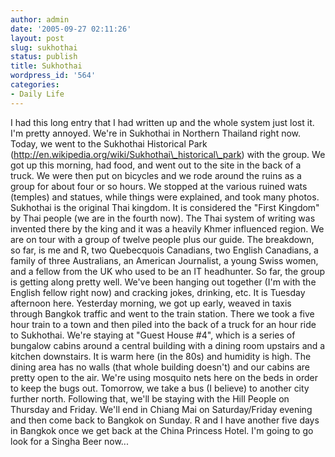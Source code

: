 ```yaml
---
author: admin
date: '2005-09-27 02:11:26'
layout: post
slug: sukhothai
status: publish
title: Sukhothai
wordpress_id: '564'
categories:
- Daily Life
---
```


I had this long entry that I had written up and the whole system just
lost it. I'm pretty annoyed. We're in Sukhothai in Northern Thailand
right now. Today, we went to the Sukhothai Historical Park
(http://en.wikipedia.org/wiki/Sukhothai\_historical\_park) with the
group. We got up this morning, had food, and went out to the site in the
back of a truck. We were then put on bicycles and we rode around the
ruins as a group for about four or so hours. We stopped at the various
ruined wats (temples) and statues, while things were explained, and took
many photos. Sukhothai is the original Thai kingdom. It is considered
the "First Kingdom" by Thai people (we are in the fourth now). The Thai
system of writing was invented there by the king and it was a heavily
Khmer influenced region. We are on tour with a group of twelve people
plus our guide. The breakdown, so far, is me and R, two Quebecquois
Canadians, two English Canadians, a family of three Australians, an
American Journalist, a young Swiss women, and a fellow from the UK who
used to be an IT headhunter. So far, the group is getting along pretty
well. We've been hanging out together (I'm with the English fellow right
now) and cracking jokes, drinking, etc. It is Tuesday afternoon here.
Yesterday morning, we got up early, weaved in taxis through Bangkok
traffic and went to the train station. There we took a five hour train
to a town and then piled into the back of a truck for an hour ride to
Sukhothai. We're staying at "Guest House \#4", which is a series of
bungalow cabins around a central building with a dining room upstairs
and a kitchen downstairs. It is warm here (in the 80s) and humidity is
high. The dining area has no walls (that whole building doesn't) and our
cabins are pretty open to the air. We're using mosquito nets here on the
beds in order to keep the bugs out. Tomorrow, we take a bus (I believe)
to another city further north. Following that, we'll be staying with the
Hill People on Thursday and Friday. We'll end in Chiang Mai on
Saturday/Friday evening and then come back to Bangkok on Sunday. R and I
have another five days in Bangkok once we get back at the China Princess
Hotel. I'm going to go look for a Singha Beer now...
